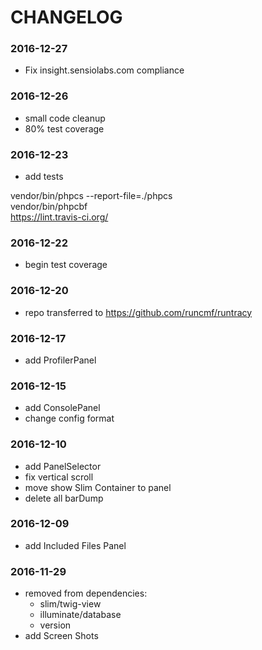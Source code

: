 # CHANGELOG

### 2016-12-27
* Fix insight.sensiolabs.com compliance

### 2016-12-26
* small code cleanup
* 80% test coverage

### 2016-12-23
* add tests

vendor/bin/phpcs --report-file=./phpcs  
vendor/bin/phpcbf  
https://lint.travis-ci.org/

### 2016-12-22
* begin test coverage

### 2016-12-20
* repo transferred to https://github.com/runcmf/runtracy

### 2016-12-17
* add ProfilerPanel

### 2016-12-15
* add ConsolePanel
* change config format

### 2016-12-10
* add PanelSelector
* fix vertical scroll
* move show Slim Container to panel
* delete all barDump 

### 2016-12-09
* add Included Files Panel

### 2016-11-29
* removed from dependencies: 
  - slim/twig-view
  - illuminate/database
  - version
* add Screen Shots
